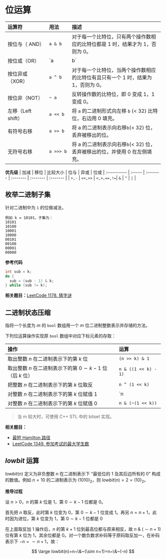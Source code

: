 # 位运算

| 运算符                        | 用法                   | 描述                                                                              |
| :---------------------------- | :--------------------- | :-------------------------------------------------------------------------------- |
| 按位与（ AND）<img width=75/> | `a & b`<img width=65/> | 对于每一个比特位，只有两个操作数相应的比特位都是 1 时，结果才为 1，否则为 0。     |
| 按位或（OR）                  | `a | b`                | 对于每一个比特位，当两个操作数相应的比特位至少有一个 1 时，结果为 1，否则为 0。   |
| 按位异或（XOR）               | `a ^ b`                | 对于每一个比特位，当两个操作数相应的比特位有且只有一个 1 时，结果为 1，否则为 0。 |
| 按位非（NOT）                 | `~ a`                  | 反转操作数的比特位，即 0 变成 1，1 变成 0。                                       |
| 左移（Left shift）            | `a << b`               | 将 `a` 的二进制形式向左移 `b` (< 32) 比特位，右边用 0 填充。                      |
| 有符号右移                    | `a >> b`               | 将 a 的二进制表示向右移`b`(< 32) 位，丢弃被移出的位。                             |
| 无符号右移                    | `a >>> b`              | 将 a 的二进制表示向右移`b`(< 32) 位，丢弃被移出的位，并使用 0 在左侧填充。        |

**优先级**
| 加减 | 移位 | 比较大小 | 位与 | 异或 | 位或
| :---------- | :----- | :------- | :------- | :------- | :------- |
| `+,-` | `<<,>>` | `<,>,==,!=`| `&` | `^` | `|` |

## 枚举二进制子集

针对二进制中为 `1` 的位做减法，

```
例如 k = 10101，子集为：
10101
10100
10001
10000
00101
00100
00001
00000
```

**参考代码**

```cpp
int sub = k;
do {
  sub = (sub - 1) & k;
} while (sub != k);
```

**相关题目：**[LeetCode 1178. 猜字谜](https://leetcode-cn.com/problems/number-of-valid-words-for-each-puzzle/)

## 二进制状态压缩

指将一个长度为 $m$ 的 `bool` 数组用一个 $m$ 位二进制整数表示并存储的方法。

下列位运算操作实现原 `bool` 数组中对应下标元素的存取：

| 操作                                                         | 运算                 |
| :----------------------------------------------------------- | :------------------- |
| 取出整数 $n$ 在二进制表示下的第 $k$ 位                       | `(n >> k) & 1​`      |
| 取出整数 $n$ 在二进制表示下的第 $0 \sim k-1$ 位（后 $k$ 位） | `n & ((1 << k) - 1)` |
| 把整数 $n$ 在二进制表示下的第 $k$ 位取反                     | `n ^ (1 << k)`       |
| 对整数 $n$ 在二进制表示下的第 $k$ 位赋值 $1$                 | `n | (1 << k)`       |
| 对整数 $n$ 在二进制表示下的第 $k$ 位赋值 $0$                 | `n & (~(1 << k))`    |

> 当 m 较大时，可使用 C++ STL 中的 bitset 实现。

**相关题目：**

- [最短 Hamilton 路径](https://www.acwing.com/problem/content/93/)
- [LeetCode 1349. 参加考试的最大学生数](https://leetcode-cn.com/problems/maximum-students-taking-exam/)

## $lowbit$ 运算

$lowbit(n)$ 定义为非负整数 $n$ 在二进制表示下 “最低位的 $1$ 及其后边所有的 $0$” 构成的数值。例如 $n=10$ 的二进制表示为 $(1010)_2$，则 $lowbit(n)=2=(10)_2$。

**推导过程**

设 $n>0$，$n$ 的第 $k$ 位是 $1$，第 $0\sim k-1$ 位都是 $0$。

首先把 $n$ 取反，此时第 $k$ 位变为 $0$，第 $0\sim k-1$ 位变成 $1$。再另 $n=n+1$，此时因为进位，第 $k$ 位变为 $1$，第 $0\sim k-1$ 位都是 $0$

在上面取反加 $1$ 操作后，$n$ 的第 $k+1$ 位到最高位都与原来相反，故 $n~\&~(\sim n + 1)$ 仅有第 $k$ 位为 $1$，其余位都是 $0$。对一个数负数求补码等于原码取反加一，在补码表示下 $-n=\sim n+1$，故：

$$
\large lowbit(n)=n~\&~(\sim n+1)=n~\&~(-n)
$$
